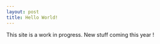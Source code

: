 ```yaml
---
layout: post
title: Hello World!
---
```


This site is a work in progress. New stuff coming this year !
